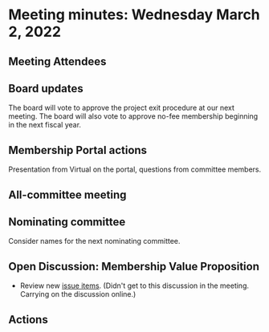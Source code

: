 # Meeting minutes: Wednesday March 2, 2022

## Meeting Attendees



## Board updates

The board will vote to approve the project exit procedure at our next meeting. The board will also vote to approve no-fee membership beginning in the next fiscal year.

## Membership Portal actions

Presentation from Virtual on the portal, questions from committee members.

## All-committee meeting

## Nominating committee

Consider names for the next nominating committee.

## Open Discussion: Membership Value Proposition

- Review new [issue items](https://github.com/dotnet-foundation/wg-membership/labels/Values%20%2F%20Initiatives). (Didn't get to this discussion in the meeting. Carrying on the discussion online.)

## Actions
